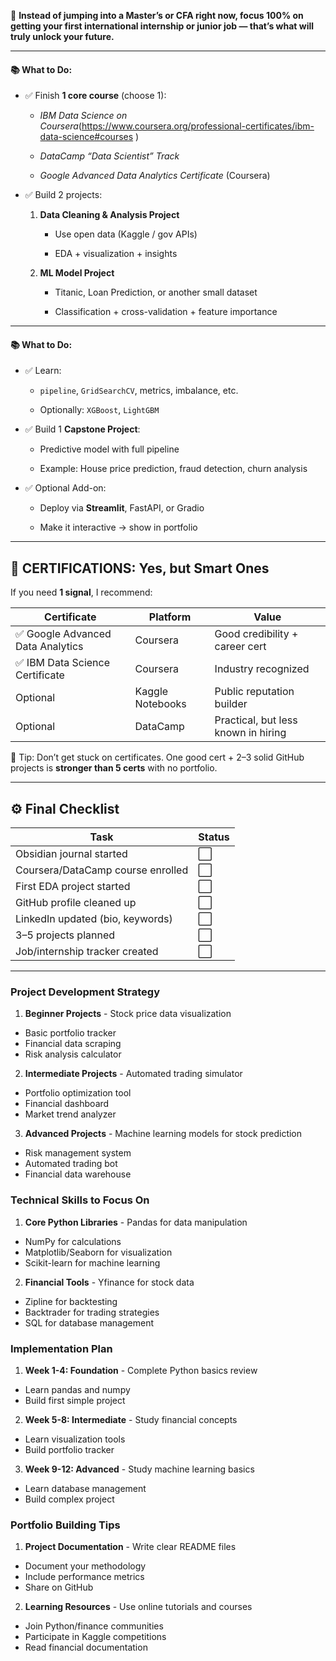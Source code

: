 
🔑 **Instead of jumping into a Master’s or CFA right now, focus 100% on getting your first international internship or junior job — that’s what will truly unlock your future.**

---

#### 📚 What to Do:

- ✅ Finish **1 core course** (choose 1):
    
    -  _IBM Data Science on Coursera_(https://www.coursera.org/professional-certificates/ibm-data-science#courses )
        
    -  _DataCamp “Data Scientist” Track_
        
    -  _Google Advanced Data Analytics Certificate_ (Coursera)
        
- ✅ Build 2 projects:
    
    1. **Data Cleaning & Analysis Project**
        
        - Use open data (Kaggle / gov APIs)
            
        - EDA + visualization + insights
            
    2. **ML Model Project**
        
        - Titanic, Loan Prediction, or another small dataset
            
        - Classification + cross-validation + feature importance
            

---

#### 📚 What to Do:

- ✅ Learn:
    
    - `pipeline`, `GridSearchCV`, metrics, imbalance, etc.
        
    - Optionally: `XGBoost`, `LightGBM`
        
- ✅ Build 1 **Capstone Project**:
    
    - Predictive model with full pipeline
        
    - Example: House price prediction, fraud detection, churn analysis
        
- ✅ Optional Add-on:
    
    - Deploy via **Streamlit**, FastAPI, or Gradio
        
    - Make it interactive → show in portfolio

---

## 🏅 CERTIFICATIONS: Yes, but Smart Ones

If you need **1 signal**, I recommend:

| Certificate                      | Platform         | Value                               |
| -------------------------------- | ---------------- | ----------------------------------- |
| ✅ Google Advanced Data Analytics | Coursera         | Good credibility + career cert      |
| ✅ IBM Data Science Certificate   | Coursera         | Industry recognized                 |
| Optional                         | Kaggle Notebooks | Public reputation builder           |
| Optional                         | DataCamp         | Practical, but less known in hiring |

📝 Tip: Don’t get stuck on certificates. One good cert + 2–3 solid GitHub projects is **stronger than 5 certs** with no portfolio.

---

## ⚙️ Final Checklist

| Task                              | Status |
| --------------------------------- | ------ |
| Obsidian journal started          | ⬜      |
| Coursera/DataCamp course enrolled | ⬜      |
| First EDA project started         | ⬜      |
| GitHub profile cleaned up         | ⬜      |
| LinkedIn updated (bio, keywords)  | ⬜      |
| 3–5 projects planned              | ⬜      |
| Job/internship tracker created    | ⬜      |

---

### Project Development Strategy

1. **Beginner Projects**  - Stock price data visualization
  - Basic portfolio tracker
  - Financial data scraping
  - Risk analysis calculator


2. **Intermediate Projects**  - Automated trading simulator
  - Portfolio optimization tool
  - Financial dashboard
  - Market trend analyzer


3. **Advanced Projects**  - Machine learning models for stock prediction
  - Risk management system
  - Automated trading bot
  - Financial data warehouse



### Technical Skills to Focus On

1. **Core Python Libraries**  - Pandas for data manipulation
  - NumPy for calculations
  - Matplotlib/Seaborn for visualization
  - Scikit-learn for machine learning


2. **Financial Tools**  - Yfinance for stock data
  - Zipline for backtesting
  - Backtrader for trading strategies
  - SQL for database management



### Implementation Plan

1. **Week 1-4: Foundation**  - Complete Python basics review
  - Learn pandas and numpy
  - Build first simple project


2. **Week 5-8: Intermediate**  - Study financial concepts
  - Learn visualization tools
  - Build portfolio tracker


3. **Week 9-12: Advanced**  - Study machine learning basics
  - Learn database management
  - Build complex project



### Portfolio Building Tips

1. **Project Documentation**  - Write clear README files
  - Document your methodology
  - Include performance metrics
  - Share on GitHub


2. **Learning Resources**  - Use online tutorials and courses
  - Join Python/finance communities
  - Participate in Kaggle competitions
  - Read financial documentation
